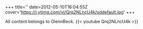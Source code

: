 +++
title=''
date=2012-05-10T16:04:55Z
cover='https://i.ytimg.com/vi/Qrq2NLncU4k/sddefault.jpg'
+++

All content belongs to GlennBeck.
{{< youtube Qrq2NLncU4k >}}
